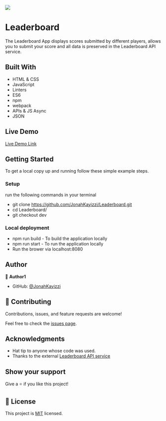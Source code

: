 ![](https://img.shields.io/badge/Microverse-blueviolet)

# Leaderboard
The Leaderboard App displays scores submitted by different players, allows you to submit your score and all data is preserved in the Leaderboard API service.

## Built With

- HTML & CSS
- JavaScript
- Linters
- ES6
- npm
- webpack
- APIs & JS Async
- JSON

## Live Demo

[Live Demo Link](https://jonahkayizzi.github.io/Leaderboard/dist/)

## Getting Started

To get a local copy up and running follow these simple example steps.

### Setup

run the following commands in your terminal

- git clone https://github.com/JonahKayizzi/Leaderboard.git
- cd Leaderboard/
- git checkout dev

### Local deployment

- npm run build - To build the application locally
- npm run start - To run the application locally
- Run the brower via localhost:8080

## Author

👤 **Author1**

- GitHub: [@JonahKayizzi](https://github.com/JonahKayizzi)

## 🤝 Contributing

Contributions, issues, and feature requests are welcome!

Feel free to check the [issues page](https://github.com/JonahKayizzi/Leaderboard/issues).

## Acknowledgments

- Hat tip to anyone whose code was used.
- Thanks to the external [Leaderboard API service](https://www.notion.so/Leaderboard-API-service-24c0c3c116974ac49488d4eb0267ade3) 

## Show your support

Give a ⭐️ if you like this project!

## 📝 License

This project is [MIT](./LICENSE) licensed.
